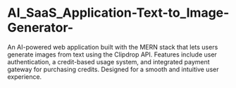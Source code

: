 # AI_SaaS_Application-Text-to_Image-Generator-
An AI-powered web application built with the MERN stack that lets users generate images from text using the Clipdrop API. Features include user authentication, a credit-based usage system, and integrated payment gateway for purchasing credits. Designed for a smooth and intuitive user experience.
